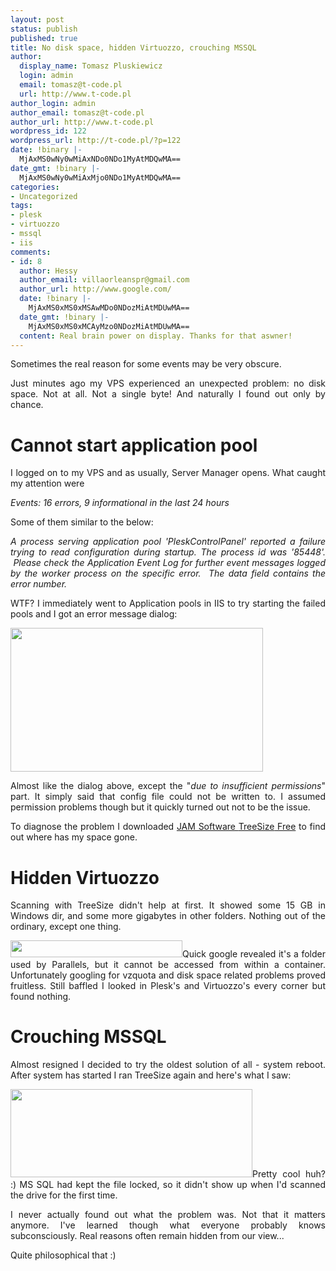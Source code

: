 ```yaml
---
layout: post
status: publish
published: true
title: No disk space, hidden Virtuozzo, crouching MSSQL
author:
  display_name: Tomasz Pluskiewicz
  login: admin
  email: tomasz@t-code.pl
  url: http://www.t-code.pl
author_login: admin
author_email: tomasz@t-code.pl
author_url: http://www.t-code.pl
wordpress_id: 122
wordpress_url: http://t-code.pl/?p=122
date: !binary |-
  MjAxMS0wNy0wMiAxNDo0NDo1MyAtMDQwMA==
date_gmt: !binary |-
  MjAxMS0wNy0wMiAxMjo0NDo1MyAtMDQwMA==
categories:
- Uncategorized
tags:
- plesk
- virtuozzo
- mssql
- iis
comments:
- id: 8
  author: Hessy
  author_email: villaorleanspr@gmail.com
  author_url: http://www.google.com/
  date: !binary |-
    MjAxMS0xMS0xMSAwMDo0NDozMiAtMDUwMA==
  date_gmt: !binary |-
    MjAxMS0xMS0xMCAyMzo0NDozMiAtMDUwMA==
  content: Real brain power on display. Thanks for that aswner!
---
```

<p><!--:pl--></p>
<div>
<p style="text-align: justify;">Sometimes the real reason for some events may be very obscure.</p></p>
<p></div></p>
<p style="text-align: justify;">Just minutes ago my VPS experienced an unexpected problem: no disk space. Not at all. Not a single byte! And naturally I found out only by chance.</p></p>
<h1 style="text-align: justify;">Cannot start application pool</h1></p>
<p style="text-align: justify;">I logged on to my VPS and as usually, Server Manager opens. What caught my attention were</p></p>
<p style="text-align: justify;"><em><span>Events: 16 errors, 9 informational in the last 24 hours</span></em></p></p>
<p style="text-align: justify;">Some of them similar to the below:</p></p>
<p style="text-align: justify;"><em><span>A process serving application pool 'PleskControlPanel' reported a failure trying to read configuration during <span>startup</span>. The process id was '85448'. &nbsp;Please check the Application Event Log for further event messages logged by the worker process on the specific error. &nbsp;The data field contains the error number.</span></em></p></p>
<p style="text-align: justify;">WTF? I immediately went to Application pools in IIS to try starting the failed pools and I got an error message dialog:</p></p>
<p style="text-align: justify;"><a href="http://t-code.pl/wp-content/uploads/2011/07/cannotwriteconfiguration.gif"><img class="aligncenter size-full wp-image-124" title="Cannot write configuration file" alt="" src="http://t-code.pl/wp-content/uploads/2011/07/cannotwriteconfiguration.gif" width="404" height="230" /></a></p></p>
<p style="text-align: justify;">Almost like the dialog above, except the "<em>due to insufficient permissions</em><span>" part. It simply said that <span>config</span> file could not be written to. I assumed permission problems though but it quickly turned out not to be the issue.</span></p></p>
<p style="text-align: justify;">To diagnose the problem I downloaded <a title="TreeSize Free" href="http://www.jam-software.com/treesize_free/" target="_blank"><span>JAM Software <span>TreeSize</span> Free</span></a> to find out where has my space gone.</p></p>
<h1 style="text-align: justify;"><span>Hidden <span>Virtuozzo</span></span></h1></p>
<p style="text-align: justify;"><span>Scanning wi<span>th</span> <span>TreeSize</span> didn't help at first. It showed some 15 GB in Windows <span>dir</span>, and some more gigabytes in other folders. Nothing out of the ordinary, except one thing.</span></p></p>
<p style="text-align: justify;"><img class="aligncenter size-full wp-image-126" title="Vzquota folder - access denied" alt="" src="http://t-code.pl/wp-content/uploads/2011/07/vzquota-folder.gif" width="275" height="27" /><span>Quick google revealed it's a folder used by Parallels, but it cannot be accessed from within a container. Unfortunately googling for <span>vzquota</span> and disk space related problems proved fruitless. Still baffled I looked in <span>Plesk's</span> and <span>Virtuozzo's</span> every corner but found nothing.</span></p></p>
<h1 style="text-align: justify;">Crouching MSSQL</h1></p>
<p style="text-align: justify;"><span>Almost resigned I decided to try the oldest solution of all - system reboot. After system has started I ran <span>TreeSize</span> again and here's what I saw:</span></p></p>
<p style="text-align: justify;"><img class="aligncenter size-full wp-image-127" title="mssql huge error log file" alt="" src="http://t-code.pl/wp-content/uploads/2011/07/mssql-huge-error-log.gif" width="387" height="141" />Pretty cool huh? :) MS SQL had kept the file locked, so it didn't show up when I'd scanned the drive for the first time.</p></p>
<p style="text-align: justify;">I never actually found out what the problem was. Not that it matters anymore. I've learned though what everyone probably knows subconsciously. Real reasons often remain hidden from our view...</p></p>
<p style="text-align: justify;">Quite philosophical&nbsp;that :)</p><br />
<!--:--></p>
